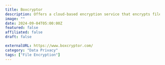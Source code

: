 ```yaml
---
title: Boxcryptor
description: Offers a cloud-based encryption service that encrypts files and folders, allowing users to store and share encrypted data securely.
image: ""
date: 2024-09-04T05:00:00Z
featured: false
affiliated: false
draft: false

externalURL: https://www.boxcryptor.com/
category: "Data Privacy"
tags: ["File Encryption"]
---
```


